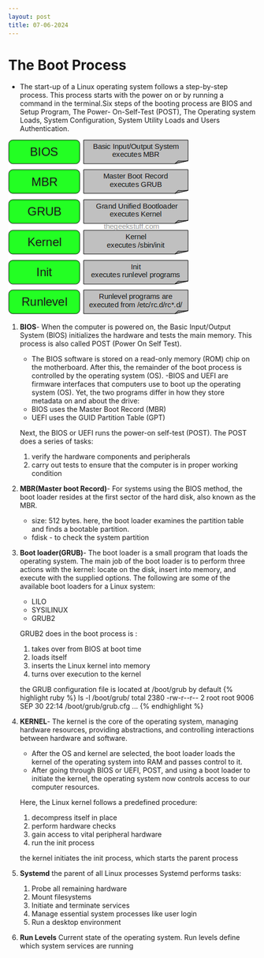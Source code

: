 ```yaml
---
layout: post
title: 07-06-2024
---                                
```

# The Boot Process
- The start-up of a Linux operating system follows a step-by-step process. This process starts with the power on or by running a command in the terminal.Six steps of the booting process are BIOS and Setup Program, The Power- On-Self-Test (POST), The Operating system Loads, System Configuration, System Utility Loads and Users Authentication.

![boot process](../images/linux-boot-process.png) 

1. **BIOS**- 
    When the computer is powered on, the Basic Input/Output System (BIOS) initializes the hardware and tests the main memory. This process is also called POST (Power On Self Test).

    - The BIOS software is stored on a read-only memory (ROM) chip on the motherboard. After this, the remainder of the boot process is controlled by the operating system (OS).
    -BIOS and UEFI  are firmware interfaces that computers use to boot up the operating system (OS). Yet, the two programs differ in how they store metadata on and about the drive:
    - BIOS uses the Master Boot Record (MBR)
    - UEFI uses the GUID Partition Table (GPT)

    Next, the BIOS or UEFI runs the power-on self-test (POST). The POST does a series of tasks:
    1. verify the hardware components and peripherals
    2. carry out tests to ensure that the computer is in proper working condition

2. **MBR(Master boot Record)**-
     For systems using the BIOS method, the boot loader resides at the first sector of the hard disk, also known as the MBR. 
    - size: 512 bytes. here, the boot loader examines the partition table and finds a bootable partition. 
    - fdisk - to check the system partition
 
 3. **Boot loader(GRUB)**- 
    The boot loader is a small program that loads the operating system. The main job of the boot loader is to perform three actions with the kernel: locate on the disk, insert into memory, and execute with the supplied options.
    The following are some of the available boot loaders for a Linux system:
    - LILO
    - SYSILINUX
    - GRUB2
    
    GRUB2 does in the boot process is :
    1. takes over from BIOS  at boot time
    2. loads itself
    3. inserts the Linux kernel into memory
    3. turns over execution to the kernel

    the GRUB configuration file is located at /boot/grub by default
    {% highlight ruby %}
    ls -l /boot/grub/
    total 2380
    -rw-r--r-- 2 root root 9006 SEP 30 22:14 /boot/grub/grub.cfg
    ...
    {% endhighlight %}


4. **KERNEL**- 
    The kernel is the core of the operating system, managing hardware resources, providing abstractions, and controlling interactions between hardware and software.
    - After the OS and kernel are selected, the boot loader loads the kernel of the operating system into RAM and passes control to it.
    - After going through BIOS or UEFI, POST, and using a boot loader to initiate the kernel, the operating system now controls access to our computer resources.

    Here, the Linux kernel follows a predefined procedure:
    1. decompress itself in place
    2. perform hardware checks
    3. gain access to vital peripheral hardware
    4. run the init process

    the kernel initiates the init process, which starts the parent process

5. **Systemd**
    the parent of all Linux processes
    Systemd performs tasks:
    1. Probe all remaining hardware
    2. Mount filesystems
    3. Initiate and terminate services
    4. Manage essential system processes like user login
    5. Run a desktop environment

6. **Run Levels**
   Current state of the operating system. Run levels define which system services are running

